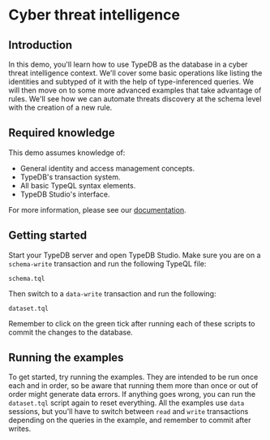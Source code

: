 # Cyber threat intelligence 

## Introduction

In this demo, you'll learn how to use TypeDB as the database in a cyber threat intelligence context. We'll cover
some basic operations like listing the identities and subtyped of it with the help of type-inferenced queries.
We will then move on to some more advanced examples that take advantage of rules. 
We'll see how we can automate threats discovery at the schema level with the creation of a new rule.

## Required knowledge

This demo assumes knowledge of:

- General identity and access management concepts.
- TypeDB's transaction system.
- All basic TypeQL syntax elements.
- TypeDB Studio's interface.

For more information, please see our [documentation](https://docs.vaticle.com/docs/general/introduction). 

## Getting started

Start your TypeDB server and open TypeDB Studio. Make sure you are on a `schema-write` transaction and run the following
TypeQL file:

```schema.tql```

Then switch to a `data-write` transaction and run the following:

```dataset.tql```

Remember to click on the green tick after running each of these scripts to commit the changes to the database.

## Running the examples

To get started, try running the examples. They are intended to be run once each and in order, so be aware that running
them more than once or out of order might generate data errors. If anything goes wrong, you can run the
`dataset.tql` script again to reset everything. All the examples use `data` sessions, but you'll have to switch
between `read` and `write` transactions depending on the queries in the example, and remember to commit after writes.
